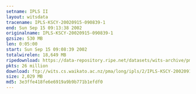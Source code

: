 ```yaml
---
setname: IPLS II
layout: witsdata
tracename: IPLS-KSCY-20020915-090839-1
end: Sun Sep 15 09:13:38 2002
originalname: IPLS-KSCY-20020915-090839-1
gzsize: 530 MB
len: 0:05:00
start: Sun Sep 15 09:08:39 2002
totalwirelen: 18,649 MB
ripedownload: https://data-repository.ripe.net/datasets/wits-archive/pma/long/ipls/2/IPLS-KSCY-20020915-090839-1.gz
pkts: 26 million
download: ftp://wits.cs.waikato.ac.nz/pma/long/ipls/2/IPLS-KSCY-20020915-090839-1.gz
size: 2,029 MB
md5: 3e3ffe418fe6e6919a9b9b771b1efdf0
---
```

